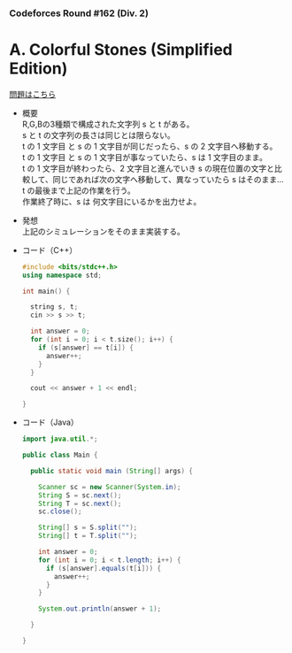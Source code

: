 ### Codeforces Round #162 (Div. 2)

# A. Colorful Stones (Simplified Edition)

  [問題はこちら](https://codeforces.com/problemset/problem/265/A)
  
- 概要<br>
  R,G,Bの3種類で構成された文字列 s と t がある。<br>
  s と t の文字列の長さは同じとは限らない。<br>
  t の 1 文字目 と s の 1 文字目が同じだったら、s の 2 文字目へ移動する。<br>
  t の 1 文字目 と s の 1 文字目が事なっていたら、s は 1 文字目のまま。<br>
  t の 1 文字目が終わったら、2 文字目と進んでいき s の現在位置の文字と比較して、同じであれば次の文字へ移動して、異なっていたら s はそのまま...<br>
  t の最後まで上記の作業を行う。<br>
  作業終了時に、s は 何文字目にいるかを出力せよ。
  
- 発想<br>
  上記のシミュレーションをそのまま実装する。
  
  
- コード（C++）

  ```cpp
  #include <bits/stdc++.h>
  using namespace std;

  int main() {

    string s, t;
    cin >> s >> t;

    int answer = 0;
    for (int i = 0; i < t.size(); i++) {
      if (s[answer] == t[i]) {
        answer++;
      }
    }

    cout << answer + 1 << endl;

  }
  ```
  
- コード（Java）

  ```java
  import java.util.*;

  public class Main {

    public static void main (String[] args) {

      Scanner sc = new Scanner(System.in);
      String S = sc.next();
      String T = sc.next();
      sc.close();

      String[] s = S.split("");
      String[] t = T.split("");

      int answer = 0;
      for (int i = 0; i < t.length; i++) {
        if (s[answer].equals(t[i])) {
          answer++;
        }
      }

      System.out.println(answer + 1);

    }

  }
  ```
    